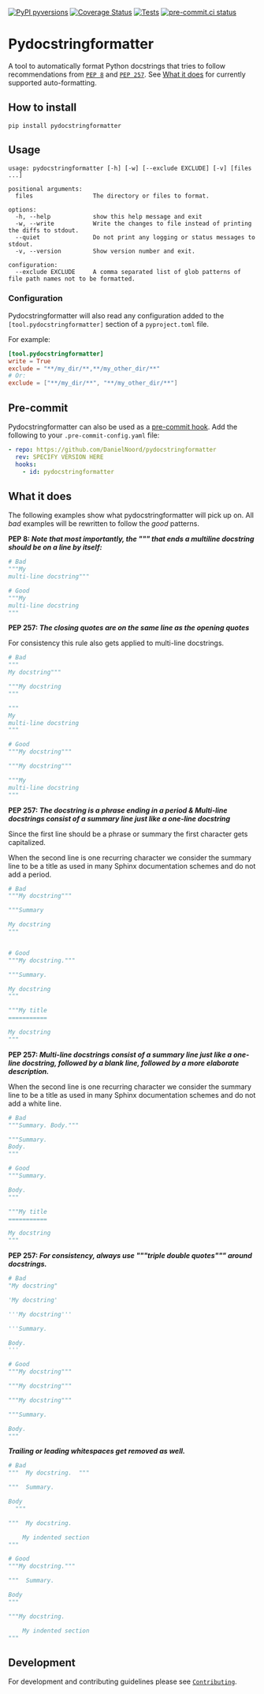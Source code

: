 [![PyPI pyversions](https://img.shields.io/pypi/pyversions/pydocstringformatter.svg)](https://pypi.python.org/pypi/pydocstringformatter/)
[![Coverage Status](https://coveralls.io/repos/github/DanielNoord/pydocstringformatter/badge.svg?branch=main)](https://coveralls.io/github/DanielNoord/pydocstringformatter?branch=main)
[![Tests](https://github.com/DanielNoord/pydocstringformatter/actions/workflows/tests.yaml/badge.svg?branch=main)](https://github.com/DanielNoord/pydocstringformatter/actions/workflows/tests.yaml)
[![pre-commit.ci status](https://results.pre-commit.ci/badge/github/DanielNoord/pydocstringformatter/main.svg)](https://results.pre-commit.ci/latest/github/DanielNoord/pydocstringformatter/main)

# Pydocstringformatter

A tool to automatically format Python docstrings that tries to follow recommendations
from [`PEP 8`](https://www.python.org/dev/peps/pep-0008/) and
[`PEP 257`](https://www.python.org/dev/peps/pep-0257/). See
[What it does](#what-it-does) for currently supported auto-formatting.

## How to install

```shell
pip install pydocstringformatter
```

## Usage

```shell
usage: pydocstringformatter [-h] [-w] [--exclude EXCLUDE] [-v] [files ...]

positional arguments:
  files                 The directory or files to format.

options:
  -h, --help            show this help message and exit
  -w, --write           Write the changes to file instead of printing the diffs to stdout.
  --quiet               Do not print any logging or status messages to stdout.
  -v, --version         Show version number and exit.

configuration:
  --exclude EXCLUDE     A comma separated list of glob patterns of file path names not to be formatted.
```

### Configuration

Pydocstringformatter will also read any configuration added to the
`[tool.pydocstringformatter]` section of a `pyproject.toml` file.

For example:

```toml
[tool.pydocstringformatter]
write = True
exclude = "**/my_dir/**,**/my_other_dir/**"
# Or:
exclude = ["**/my_dir/**", "**/my_other_dir/**"]
```

## Pre-commit

Pydocstringformatter can also be used as a [pre-commit hook](https://pre-commit.com).
Add the following to your `.pre-commit-config.yaml` file:

```yaml
- repo: https://github.com/DanielNoord/pydocstringformatter
  rev: SPECIFY VERSION HERE
  hooks:
    - id: pydocstringformatter
```

## What it does

The following examples show what pydocstringformatter will pick up on. All _bad_
examples will be rewritten to follow the _good_ patterns.

**PEP 8: _Note that most importantly, the """ that ends a multiline docstring should be
on a line by itself:_**

```python
# Bad
"""My
multi-line docstring"""

# Good
"""My
multi-line docstring
"""
```

**PEP 257: _The closing quotes are on the same line as the opening quotes_**

For consistency this rule also gets applied to multi-line docstrings.

```python
# Bad
"""
My docstring"""

"""My docstring
"""

"""
My
multi-line docstring
"""

# Good
"""My docstring"""

"""My docstring"""

"""My
multi-line docstring
"""
```

**PEP 257: _The docstring is a phrase ending in a period & Multi-line docstrings consist
of a summary line just like a one-line docstring_**

Since the first line should be a phrase or summary the first character gets capitalized.

When the second line is one recurring character we consider the summary line to be a
title as used in many Sphinx documentation schemes and do not add a period.

```python
# Bad
"""My docstring"""

"""Summary

My docstring
"""


# Good
"""My docstring."""

"""Summary.

My docstring
"""

"""My title
===========

My docstring
"""
```

**PEP 257: _Multi-line docstrings consist of a summary line just like a one-line
docstring, followed by a blank line, followed by a more elaborate description._**

When the second line is one recurring character we consider the summary line to be a
title as used in many Sphinx documentation schemes and do not add a white line.

```python
# Bad
"""Summary. Body."""

"""Summary.
Body.
"""

# Good
"""Summary.

Body.
"""

"""My title
===========

My docstring
"""
```

**PEP 257: _For consistency, always use """triple double quotes""" around docstrings._**

```python
# Bad
"My docstring"

'My docstring'

'''My docstring'''

'''Summary.

Body.
'''

# Good
"""My docstring"""

"""My docstring"""

"""My docstring"""

"""Summary.

Body.
"""
```

**_Trailing or leading whitespaces get removed as well._**

```python
# Bad
"""  My docstring.  """

"""  Summary.

Body
  """

"""  My docstring.

    My indented section
"""

# Good
"""My docstring."""

"""  Summary.

Body
"""

"""My docstring.

    My indented section
"""
```

## Development

For development and contributing guidelines please see
[`Contributing`](https://github.com/DanielNoord/pydocstringformatter/blob/main/.github/CONTRIBUTING.md).
